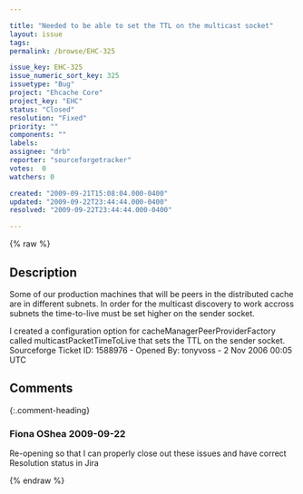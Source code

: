 ```yaml
---

title: "Needed to be able to set the TTL on the multicast socket"
layout: issue
tags: 
permalink: /browse/EHC-325

issue_key: EHC-325
issue_numeric_sort_key: 325
issuetype: "Bug"
project: "Ehcache Core"
project_key: "EHC"
status: "Closed"
resolution: "Fixed"
priority: ""
components: ""
labels: 
assignee: "drb"
reporter: "sourceforgetracker"
votes:  0
watchers: 0

created: "2009-09-21T15:08:04.000-0400"
updated: "2009-09-22T23:44:44.000-0400"
resolved: "2009-09-22T23:44:44.000-0400"

---
```




{% raw %}



## Description

<div markdown="1" class="description">

Some of our production machines that will be peers in
the distributed cache are in different subnets.  In
order for the multicast discovery to work accross
subnets the time-to-live must be set higher on the
sender socket.

I created a configuration option for
cacheManagerPeerProviderFactory called
multicastPacketTimeToLive that sets the TTL on the
sender socket.
Sourceforge Ticket ID: 1588976 - Opened By: tonyvoss - 2 Nov 2006 00:05 UTC

</div>

## Comments


{:.comment-heading}
### **Fiona OShea** <span class="date">2009-09-22</span>

<div markdown="1" class="comment">

Re-opening so that I can properly close out these issues and have correct Resolution status in Jira

</div>



{% endraw %}
